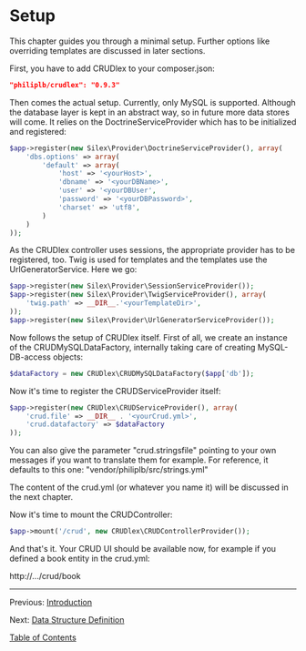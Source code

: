 Setup
=====

This chapter guides you through a minimal setup. Further options like overriding
templates are discussed in later sections.

First, you have to add CRUDlex to your composer.json:

```json
"philiplb/crudlex": "0.9.3"
```

Then comes the actual setup. Currently, only MySQL is supported. Although the
database layer is kept in an abstract way, so in future more data stores will
come. It relies on the DoctrineServiceProvider which has to be initialized and
registered:

```php
$app->register(new Silex\Provider\DoctrineServiceProvider(), array(
    'dbs.options' => array(
        'default' => array(
            'host' => '<yourHost>',
            'dbname' => '<yourDBName>',
            'user' => '<yourDBUser',
            'password' => '<yourDBPassword>',
            'charset' => 'utf8',
        )
    )
));
```

As the CRUDlex controller uses sessions, the appropriate provider has to be
registered, too. Twig is used for templates and the templates use the
UrlGeneratorService. Here we go:

```php
$app->register(new Silex\Provider\SessionServiceProvider());
$app->register(new Silex\Provider\TwigServiceProvider(), array(
    'twig.path' => __DIR__.'<yourTemplateDir>',
));
$app->register(new Silex\Provider\UrlGeneratorServiceProvider());
```

Now follows the setup of CRUDlex itself. First of all, we create an instance
of the CRUDMySQLDataFactory, internally taking care of creating MySQL-DB-access
objects:

```php
$dataFactory = new CRUDlex\CRUDMySQLDataFactory($app['db']);
```

Now it's time to register the CRUDServiceProvider itself:

```php
$app->register(new CRUDlex\CRUDServiceProvider(), array(
    'crud.file' => __DIR__ . '<yourCrud.yml>',
    'crud.datafactory' => $dataFactory
));
```

You can also give the parameter "crud.stringsfile" pointing to your own messages
if you want to translate them for example. For reference, it defaults to this
one:
"vendor/philiplb/src/strings.yml"

The content of the crud.yml (or whatever you name it) will be discussed in the
next chapter.

Now it's time to mount the CRUDController:

```php
$app->mount('/crud', new CRUDlex\CRUDControllerProvider());
```

And that's it. Your CRUD UI should be available now, for example if you
defined a book entity in the crud.yml:

http://.../crud/book

---

Previous: [Introduction](1_introduction.md)

Next: [Data Structure Definition](3_datastructures.md)

[Table of Contents](0_manual.md)
